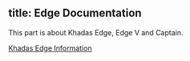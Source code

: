 title: Edge Documentation
---

This part is about Khadas Edge, Edge V and Captain.

[Khadas Edge Information](https://www.khadas.com/edge)

